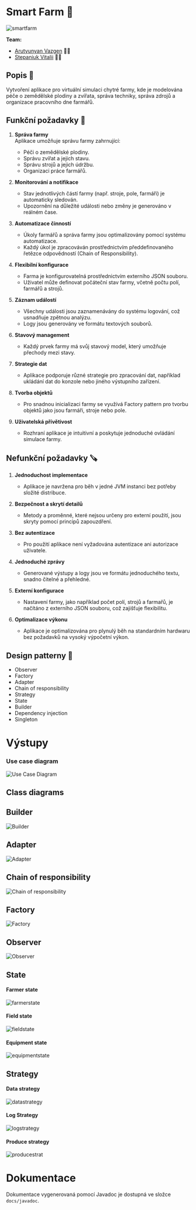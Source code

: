# Smart Farm 🚜

![smartfarm](smartfarm.webp)

**Team:**
- [Arutyunyan Vazgen](https://gitlab.fel.cvut.cz/arutyvaz) 👨‍🌾
- [Stepaniuk Vitalii](https://gitlab.fel.cvut.cz/stepavi2) 🧑‍🌾

## Popis 🌾
Vytvoření aplikace pro virtuální simulaci chytré farmy, kde je modelována péče o zemědělské plodiny a zvířata, správa techniky, správa zdrojů a organizace pracovního dne farmářů.

## Funkční požadavky 🌽

1. **Správa farmy**  
   Aplikace umožňuje správu farmy zahrnující:
    - Péči o zemědělské plodiny.
    - Správu zvířat a jejich stavu.
    - Správu strojů a jejich údržbu.
    - Organizaci práce farmářů.

2. **Monitorování a notifikace**
    - Stav jednotlivých částí farmy (např. stroje, pole, farmáři) je automaticky sledován.
    - Upozornění na důležité události nebo změny je generováno v reálném čase.

3. **Automatizace činností**
    - Úkoly farmářů a správa farmy jsou optimalizovány pomocí systému automatizace.
    - Každý úkol je zpracováván prostřednictvím předdefinovaného řetězce odpovědností (Chain of Responsibility).

4. **Flexibilní konfigurace**
    - Farma je konfigurovatelná prostřednictvím externího JSON souboru.
    - Uživatel může definovat počáteční stav farmy, včetně počtu polí, farmářů a strojů.

5. **Záznam událostí**
    - Všechny události jsou zaznamenávány do systému logování, což usnadňuje zpětnou analýzu.
    - Logy jsou generovány ve formátu textových souborů.

6. **Stavový management**
    - Každý prvek farmy má svůj stavový model, který umožňuje přechody mezi stavy.
   
7. **Strategie dat**
    - Aplikace podporuje různé strategie pro zpracování dat, například ukládání dat do konzole nebo jiného výstupního zařízení.

8. **Tvorba objektů**
    - Pro snadnou inicializaci farmy se využívá Factory pattern pro tvorbu objektů jako jsou farmáři, stroje nebo pole.

9. **Uživatelská přívětivost**
    - Rozhraní aplikace je intuitivní a poskytuje jednoduché ovládání simulace farmy.

## Nefunkční požadavky 🪚

1. **Jednoduchost implementace**
    - Aplikace je navržena pro běh v jedné JVM instanci bez potřeby složité distribuce.

2. **Bezpečnost a skrytí detailů**
    - Metody a proměnné, které nejsou určeny pro externí použití, jsou skryty pomocí principů zapouzdření.

3. **Bez autentizace**
    - Pro použití aplikace není vyžadována autentizace ani autorizace uživatele.

4. **Jednoduché zprávy**
    - Generované výstupy a logy jsou ve formátu jednoduchého textu, snadno čitelné a přehledné.

5. **Externí konfigurace**
    - Nastavení farmy, jako například počet polí, strojů a farmařů, je načítáno z externího JSON souboru, což zajišťuje flexibilitu.

6. **Optimalizace výkonu**
    - Aplikace je optimalizována pro plynulý běh na standardním hardwaru bez požadavků na vysoký výpočetní výkon.


## Design patterny  🌻
- Observer
- Factory
- Adapter
- Chain of responsibility
- Strategy
- State
- Builder
- Dependency injection
- Singleton

# Výstupy

### Use case diagram
![Use Case Diagram](docs/useCase.png)

## Class diagrams

## Builder

![Builder](docs/builder.png)

## Adapter
![Adapter](docs/adapter.png)

## Chain of responsibility
![Chain of responsibility](docs/chain.png)

## Factory
![Factory](docs/factory.png)

## Observer
![Observer](docs/observer.png)

## State
#### Farmer state
![farmerstate](docs/farmerstate.png)
#### Field state
![fieldstate](docs/fieldstate.png)
#### Equipment state
![equipmentstate](docs/equipmentState.png)

## Strategy
#### Data strategy
![datastrategy](docs/datastrategy.png)

#### Log Strategy
![logstrategy](docs/logstrategy.png)

#### Produce strategy
![producestrat](docs/producestrat.png)

# Dokumentace

Dokumentace vygenerovaná pomocí Javadoc je dostupná ve složce `docs/javadoc`.

